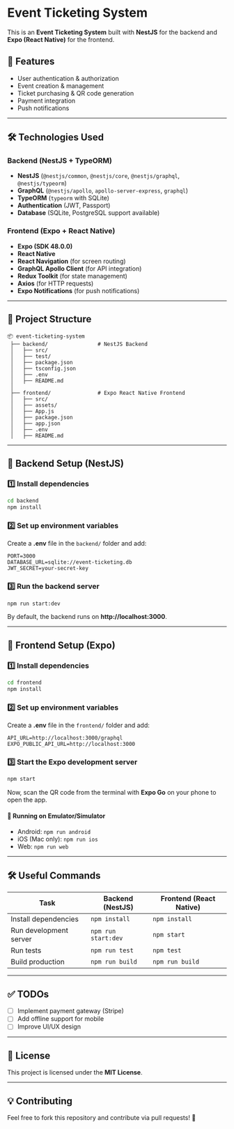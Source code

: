 # Event Ticketing System

This is an **Event Ticketing System** built with **NestJS** for the backend and **Expo (React Native)** for the frontend.

## 📌 Features
- User authentication & authorization
- Event creation & management
- Ticket purchasing & QR code generation
- Payment integration
- Push notifications

---

## 🛠️ Technologies Used

### **Backend (NestJS + TypeORM)**
- **NestJS** (`@nestjs/common`, `@nestjs/core`, `@nestjs/graphql`, `@nestjs/typeorm`)
- **GraphQL** (`@nestjs/apollo`, `apollo-server-express`, `graphql`)
- **TypeORM** (`typeorm` with SQLite)
- **Authentication** (JWT, Passport)
- **Database** (SQLite, PostgreSQL support available)

### **Frontend (Expo + React Native)**
- **Expo (SDK 48.0.0)**
- **React Native**
- **React Navigation** (for screen routing)
- **GraphQL Apollo Client** (for API integration)
- **Redux Toolkit** (for state management)
- **Axios** (for HTTP requests)
- **Expo Notifications** (for push notifications)

---

## 📂 Project Structure
```
📦 event-ticketing-system
 ├── backend/                # NestJS Backend
 │   ├── src/
 │   ├── test/
 │   ├── package.json
 │   ├── tsconfig.json
 │   ├── .env
 │   ├── README.md
 │
 ├── frontend/               # Expo React Native Frontend
 │   ├── src/
 │   ├── assets/
 │   ├── App.js
 │   ├── package.json
 │   ├── app.json
 │   ├── .env
 │   ├── README.md
```

---

## 🚀 Backend Setup (NestJS)
### 1️⃣ Install dependencies
```bash
cd backend
npm install
```
### 2️⃣ Set up environment variables
Create a **.env** file in the `backend/` folder and add:
```env
PORT=3000
DATABASE_URL=sqlite://event-ticketing.db
JWT_SECRET=your-secret-key
```

### 3️⃣ Run the backend server
```bash
npm run start:dev
```
By default, the backend runs on **http://localhost:3000**.

---

## 📱 Frontend Setup (Expo)
### 1️⃣ Install dependencies
```bash
cd frontend
npm install
```

### 2️⃣ Set up environment variables
Create a **.env** file in the `frontend/` folder and add:
```env
API_URL=http://localhost:3000/graphql
EXPO_PUBLIC_API_URL=http://localhost:3000
```

### 3️⃣ Start the Expo development server
```bash
npm start
```
Now, scan the QR code from the terminal with **Expo Go** on your phone to open the app.

#### 📌 Running on Emulator/Simulator
- Android: `npm run android`
- iOS (Mac only): `npm run ios`
- Web: `npm run web`

---

## 🛠️ Useful Commands
| Task | Backend (NestJS) | Frontend (React Native) |
|------|-----------------|-----------------|
| Install dependencies | `npm install` | `npm install` |
| Run development server | `npm run start:dev` | `npm start` |
| Run tests | `npm run test` | `npm test` |
| Build production | `npm run build` | `npm run build` |

---

## ✅ TODOs
- [ ] Implement payment gateway (Stripe)
- [ ] Add offline support for mobile
- [ ] Improve UI/UX design

---

## 📝 License
This project is licensed under the **MIT License**.

---

## 💡 Contributing
Feel free to fork this repository and contribute via pull requests! 🎉

